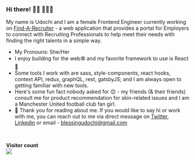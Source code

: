 ### Hi there! 👋🏽 👩🏽‍💻
My name is Udochi and I am a female Frontend Engineer currently working on [Find-A-Recruiter](https://find-a-recruiter.com/) - a web application that provides a portal for Employers to connect with Recruiting Professionals to help meet their needs with finding the right talents in a simple way.
<br />

- My Pronouns: She/Her   
- I enjoy building for the web🕸 and my favorite framework to use is React 🥰 
- Some tools I work with are sass, style-components, react hooks, context API, redux, graphQL, rest, gatsbyJS; and I am always open to getting familiar with new tools. 
- Here's some fun fact nobody asked for 😊 - my friends (& their friends) consult me for product recommendation for skin-related issues and I am a Manchester United football club fan girl.
- 🤗 Thank you for reading about me. If you would like to say hi or work with me, you can reach out to me via direct message on [Twitter](https://twitter.com/udochiop), [Linkedin](https://www.linkedin.com/in/udochi-oparaocha-16a01388/) or email - blessingudochi@gmail.com

<br />
 
<p align="left"> 
  <b>Visitor count</b><br>
  <img src="https://profile-counter.glitch.me/Udcodes/count.svg" />
</p>
